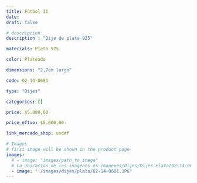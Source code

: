 ```yaml
---
title: Fútbol II
date: 
draft: false

# descripcion
description : "Dije de plata 925"

materials: Plata 925

color: Plateado

dimensions: "2,7cm largo"

code: 02-14-0681

type: "Dijes"

categories: []

price: $5.880,00

price_eftvo: $5.000,00

link_mercado_shop: undef

# Images
# first image will be shown in the product page
images:
  # - image: "images/path_to_image"
  # La ubicacion de las imagenes es imagenes/Dijes/Dijes.Plata/02-14-0681-futbol-ii
  - image: "./images/dijes/plata/02-14-0681.JPG"
---
```

